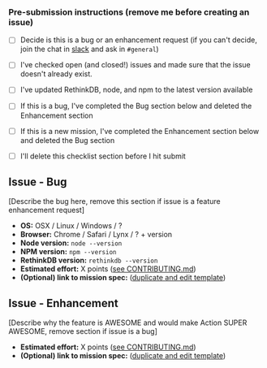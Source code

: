 ### Pre-submission instructions (remove me before creating an issue)

- [ ] Decide is this is a bug or an enhancement request (if you can't decide, join the chat in [slack](http://slackin.parabol.co/) and ask in `#general`)
- [ ] I've checked open (and closed!) issues and made sure that the issue doesn't already exist.
- [ ] I've updated RethinkDB, node, and npm to the latest version available
- [ ] If this is a bug, I've completed the Bug section below and deleted the Enhancement section
- [ ] If this is a new mission, I've completed the Enhancement section below and deleted the Bug section
- [ ] I'll delete this checklist section before I hit submit


## Issue - Bug

[Describe the bug here, remove this section if issue is a feature enhancement request]

- **OS:** OSX / Linux / Windows / ?
- **Browser:** Chrome / Safari / Lynx / ? + version
- **Node version:** `node --version`
- **NPM version:** `npm --version`
- **RethinkDB version:** `rethinkdb --version`
- **Estimated effort:** X points ([see CONTRIBUTING.md](https://github.com/ParabolInc/action/blob/master/CONTRIBUTING.md#points-and-sizes))
- **(Optional) link to mission spec:** ([duplicate and edit template](https://docs.google.com/document/d/1lgTJnJzBt9-4If883iOvthmc0hy-6C6hBF7KNN-lsXU/edit))


## Issue - Enhancement

[Describe why the feature is AWESOME and would make Action SUPER AWESOME, remove section if issue is a bug]

- **Estimated effort:** X points ([see CONTRIBUTING.md](https://github.com/ParabolInc/action/blob/master/CONTRIBUTING.md#points-and-sizes))
- **(Optional) link to mission spec:** ([duplicate and edit template](https://docs.google.com/document/d/1lgTJnJzBt9-4If883iOvthmc0hy-6C6hBF7KNN-lsXU/edit))

